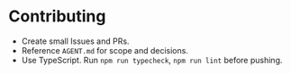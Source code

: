# Contributing

- Create small Issues and PRs.
- Reference `AGENT.md` for scope and decisions.
- Use TypeScript. Run `npm run typecheck`, `npm run lint` before pushing.
